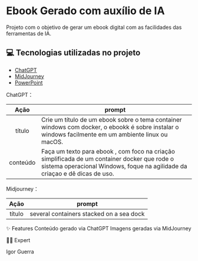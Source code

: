 # Ebook Gerado com auxílio de IA

Projeto com o objetivo de gerar um ebook digital com as facilidades das ferramentas de IA.

## 💻 Tecnologias utilizadas no projeto

- [ChatGPT](https://chat.openai.com/) 
- [MidJourney](https://www.midjourney.com/app/)
- [PowerPoint](https://www.microsoft.com/en/microsoft-365/powerpoint)


ChatGPT：

|   Ação   | prompt                                                                                                                                                                                                                                                                         |
| :------: | ------------------------------------------------------------------------------------------------------------------------------------------------------------------------------------------------------------------------------------------------------------------------------ |
|  título  | Crie um título de um ebook sobre o tema container windows com docker, o ebookk é sobre instalar o windows facilmente em um ambiente linux ou macOS.                                                       |
| conteúdo | Faça um texto para ebook , com foco na criação simplificada de um container docker que rode o sistema operacional Windows, foque na agilidade da criaçao e dê dicas de uso. |

Midjourney：

|  Ação  | prompt                                                                                 |
| :----: | -------------------------------------------------------------------------------------- |
| título | several containers stacked on a sea dock |

✨ Features
Conteúdo gerado via ChatGPT
Imagens geradas via MidJourney


👨‍💻 Expert

   Igor Guerra


